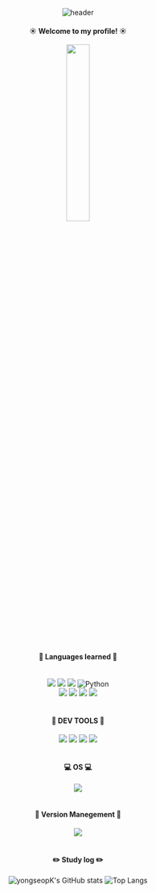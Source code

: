 <div align="center"> 

![header](https://capsule-render.vercel.app/api?type=Cylinder&text=seopHUB&color=FA243C&fontColor=fff)
  
####  :sunny: Welcome to my profile! :sunny:
<img src="https://cdn.pixabay.com/animation/2022/08/03/02/06/02-06-05-563_512.gif" width="30%" height="30%">
  
 <br/>
 <br/>
 
 #### :book: Languages learned :book:
  
 <br/>
 
<img src="https://img.shields.io/badge/Flutter-02569B?style=for-the-badge&logo=Flutter&logoColor=white">
<img src="https://img.shields.io/badge/React-61DBFB?style=for-the-badge&logo=React&logoColor=black"> 
<img src="https://img.shields.io/badge/Swift-F05138?style=for-the-badge&logo=Swift&logoColor=white"> 
<img alt="Python" src ="https://img.shields.io/badge/Python-3776AB.svg?&style=for-the-badge&logo=Python&logoColor=white"/><br/>
<img src="https://img.shields.io/badge/Java-007396?style=for-the-badge&logo=openjdk&logoColor=white">
<img src="https://img.shields.io/badge/HTML5-E34F26?style=for-the-badge&logo=HTML5&logoColor=white">
<img src="https://img.shields.io/badge/CSS3-1572B6?style=for-the-badge&logo=CSS3&logoColor=white">
<img src="https://img.shields.io/badge/JavaScript-F7DF1E?style=for-the-badge&logo=JavaScript&logoColor=white">





 <br/>
 <br/>

#### :toolbox: DEV TOOLS :toolbox:

<img src="https://img.shields.io/badge/VSCode-007ACC?style=for-the-badge&logo=VisualStudioCode&logoColor=white"> 
<img src="https://img.shields.io/badge/XCode-147EFB?style=for-the-badge&logo=XCode&logoColor=white">
<img src="https://img.shields.io/badge/Eclipse-2C2255?style=for-the-badge&logo=Eclipse%20IDE&logoColor=white">
<img src="https://img.shields.io/badge/Android Sudio-3DDC84?style=for-the-badge&logo=AndroidStudio&logoColor=white">

 <br/>
 <br/>

#### :computer: OS :computer:
<img src="https://img.shields.io/badge/mac%20os-000000?style=for-the-badge&logo=apple&logoColor=white">

 <br/>
 <br/>

#### :ghost: Version Manegement :ghost:
 
<img src="https://img.shields.io/badge/github-181717?style=for-the-badge&logo=github&logoColor=white">
 
   <br/>
   <br/>
 
#### :pencil2: Study log :pencil2:
  
![yongseopK's GitHub stats](https://github-readme-stats.vercel.app/api?username=yongseopK&show_icons=true&theme=dark)
![Top Langs](https://github-readme-stats.vercel.app/api/top-langs/?username=yongseopK&layout=compact)
</div>
